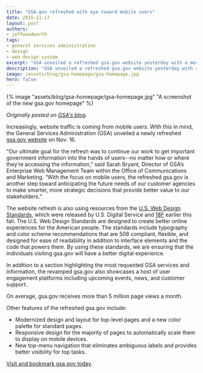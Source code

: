 ```yaml
---
title: "GSA.gov refreshed with eye toward mobile users"
date: 2015-11-17
layout: post
authors:
- jeffwoodworth
tags:
- general services administration
- design
- web design system
excerpt: "GSA unveiled a refreshed gsa.gov website yesterday with a more crisp design layout, improved usability, and features geared more toward mobile users."
description: "GSA unveiled a refreshed gsa.gov website yesterday with a more crisp design layout, improved usability, and features geared more toward mobile users."
image: /assets/blog/gsa-homepage/gsa-homepage.jpg
hero: false
---
```


{% image "assets/blog/gsa-homepage/gsa-homepage.jpg" "A screenshot of the new gsa.gov homepage" %}

*Originally posted on [GSA's blog](http://gsablogs.gsa.gov/gsablog/2015/11/17/gsa-gov-refreshed-with-eye-toward-mobile-users/).*

Increasingly, website traffic is coming from mobile users. With this in mind, the General Services Administration (GSA) unveiled a newly refreshed [gsa.gov website](http://www.gsa.gov/portal/category/100000) on Nov. 16.

“Our ultimate goal for the refresh was to continue our work to get important government information into the hands of users--no matter how or where they’re accessing the information,” said Sarah Bryant, Director of GSA’s Enterprise Web Management Team within the Office of Communications and Marketing. “With the focus on mobile users, the refreshed gsa.gov is another step toward anticipating the future needs of our customer agencies to make smarter, more strategic decisions that provide better value to our stakeholders.”

The website refresh is also using resources from the [U.S. Web Design Standards](https://playbook.cio.gov/designstandards/), which were released by U.S. Digital Service and [18F](https://18f.gsa.gov/2015/09/28/web-design-standards/) earlier this fall. The U.S. Web Design Standards are designed to create better online experiences for the American people. The standards include typography and color scheme recommendations that are 508 compliant, flexible, and designed for ease of readability in addition to interface elements and the code that powers them. By using these standards, we are ensuring that the individuals visiting gsa.gov will have a better digital experience.

In addition to a section highlighting the most requested GSA services and information, the revamped gsa.gov also showcases a host of user engagement platforms including upcoming events, news, and customer support.

On average, gsa.gov receives more than 5 million page views a month.

Other features of the refreshed gsa.gov include:

-   Modernized design and layout for top-level pages and a new color palette for standard pages.
-   Responsive design for the majority of pages to automatically scale them to display on mobile devices.
-   New top-menu navigation that eliminates ambiguous labels and provides better visibility for top tasks.

[Visit and bookmark gsa.gov today](http://www.gsa.gov/portal/category/100000).
